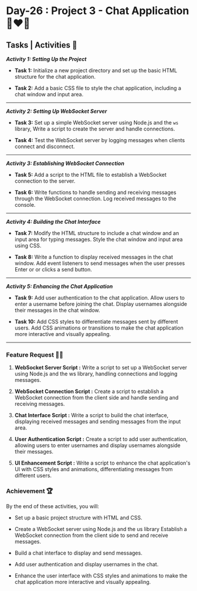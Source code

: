 # Day-26 : Project 3 - Chat Application 🍵❤️‍🔥

## Tasks | Activities 🌟

_**Activity 1: Setting Up the Project**_

- **Task 1:** Initialize a new project directory and set up the basic HTML structure for the chat application.

- **Task 2:** Add a basic CSS file to style the chat application, including a chat window and input area.

<hr/>

_**Activity 2: Setting Up WebSocket Server**_

- **Task 3:** Set up a simple WebSocket server using Node.js and the `ws` library, Write a script to create the server and handle connections.

- **Task 4:** Test the WebSocket server by logging messages when clients connect and disconnect.

<hr/>

_**Activity 3: Establishing WebSocket Connection**_

- **Task 5:** Add a script to the HTML file to establish a WebSocket connection to the server.

- **Task 6:** Write functions to handle sending and receiving messages through the WebSocket connection. Log received messages to the console.

<hr/>

_**Activity 4: Building the Chat Interface**_

- **Task 7:** Modify the HTML structure to include a chat window and an input area for typing messages. Style the chat window and input area using CSS.

- **Task 8:** Write a function to display received messages in the chat window. Add event listeners to send messages when the user presses Enter or or clicks a send button.

<hr/>

_**Activity 5: Enhancing the Chat Application**_

- **Task 9:** Add user authentication to the chat application. Allow users to enter a username before joining the chat. Display usernames alongside their messages in the chat window.

- **Task 10:** Add CSS styles to differentiate messages sent by different users. Add CSS animations or transitions to make the chat application more interactive and visually appealing.

<hr/>

### Feature Request 🙇‍♂️

1. **WebSocket Server Script :** Write a script to set up a WebSocket server using Node.js and the ws library, handling connections and logging messages.

2. **WebSocket Connection Script :** Create a script to establish a WebSocket connection from the client side and handle sending and receiving messages.

3. **Chat Interface Script :** Write a script to build the chat interface, displaying received messages and sending messages from the input area. 

4. **User Authentication Script :** Create a script to add user authentication, allowing users to enter usernames and display usernames alongside their messages.

5. **Ul Enhancement Script :** Write a script to enhance the chat application's Ul with CSS styles and animations, differentiating messages from different users.

### Achievement 🏆

By the end of these activities, you will:

- Set up a basic project structure with HTML and CSS.

- Create a WebSocket server using Node.js and the us library Establish a WebSocket connection from the client side to send and receive messages.

- Build a chat interface to display and send messages.

- Add user authentication and display usernames in the chat.

- Enhance the user interface with CSS styles and animations to make the chat application more interactive and visually appealing.

